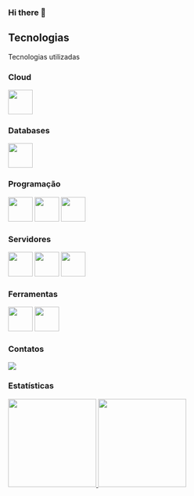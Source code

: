 ### Hi there 👋

<!--
**murilopz/murilopz** is a ✨ _special_ ✨ repository because its `README.md` (this file) appears on your GitHub profile.

Here are some ideas to get you started:

- 🔭 I’m currently working on ...
- 🌱 I’m currently learning ...
- 👯 I’m looking to collaborate on ...
- 🤔 I’m looking for help with ...
- 💬 Ask me about ...
- 📫 How to reach me: ...
- 😄 Pronouns: ...
- ⚡ Fun fact: ...
-->

## Tecnologias

Tecnologias utilizadas

### Cloud

<img src="https://cdn.jsdelivr.net/gh/devicons/devicon/icons/amazonwebservices/amazonwebservices-original.svg" width="50" height="50"/>

### Databases

<img src="https://cdn.jsdelivr.net/gh/devicons/devicon/icons/mysql/mysql-original.svg" width="50" height="50" />

### Programação

<img src="https://cdn.jsdelivr.net/gh/devicons/devicon/icons/html5/html5-original.svg" width="50" height="50"/> <img src="https://cdn.jsdelivr.net/gh/devicons/devicon/icons/php/php-original.svg" width="50" height="50"/> <img src="https://cdn.jsdelivr.net/gh/devicons/devicon/icons/javascript/javascript-original.svg" width="50" height="50"/>

### Servidores

<img src="https://cdn.jsdelivr.net/gh/devicons/devicon/icons/linux/linux-original.svg" width="50" height="50" /> <img src="https://cdn.jsdelivr.net/gh/devicons/devicon/icons/debian/debian-original.svg" width="50" height="50" /> <img src="https://cdn.jsdelivr.net/gh/devicons/devicon/icons/apache/apache-original.svg" width="50" height="50" />

### Ferramentas

<img src="https://cdn.jsdelivr.net/gh/devicons/devicon/icons/git/git-original.svg" width="50" height="50"/> <img src="https://cdn.jsdelivr.net/gh/devicons/devicon/icons/github/github-original.svg" width="50" height="50" />  

          

### Contatos

<a href = "mailto:contato@doth.com.br"><img src="https://img.shields.io/badge/Gmail-D14836?style=for-the-badge&logo=gmail&logoColor=white" target="_blank"></a>

### Estatísticas

<div>
<a href="https://github.com/seu-usuário-aqui">
<img height="180em" src="https://github-readme-stats.vercel.app/api/top-langs/?username=murilopz&layout=compact&langs_count=7&theme=dracula"/>
<img height="180em" src="https://github-readme-stats.vercel.app/api?username=murilopz&show_icons=true&theme=dracula&include_all_commits=true&count_private=true"/>
</div>
  
